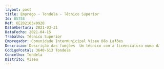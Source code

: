 ```yaml
--- 
layout: post
title: Emprego - Tondela - Técnico Superior
Id: 85758
Ref: OE202103/0928
DataAbertura: 2021-03-31
DataFecho: 2021-04-15
Trabalho: Técnico Superior
Empregador: Comunidade Intermunicipal Viseu Dão Lafões
Descricao: Descrição das funções  Um técnico com a licenciatura numa das áreas pretendidas e que apresente comprovativo em como possui experiência mínima de 2 anos nas áreas nas áreas inerentes às funções solicitadas. As funções a exercer  Experiência Exercer com autonomia e responsabilidade funções na Unidade Mobilidade e Transportes, que compreende nomeadamente as seguintes tarefas  Organizar, planear, desenvolver e articular as redes e linhas do serviço público de transporte de passageiros, que se encontram sobre gestão da CIM Viseu Dão Lafões  Auxiliar o processo de gestão de operadores de serviço público  Fiscalizar e monitorizar a exploração do serviço público de transporte de passageiros  Apoiar o processo de determinação e aprovação dos regimes de tarifários a aplicar na CIM Viseu Dão Lafões, no âmbito do Serviço Público de Transporte de Passageiros   Divulgar o Serviço Público de Transporte de Passageiros  Realizar inquéritos à mobilidade no âmbito da região Viseu Dão Lafões  Promover a adoção de instrumentos de planeamento de transportes em Viseu Dão Lafões  Apoiar e auxiliar o Secretário Executivo e ou os órgãos executivos da CIM Viseu Dão Lafões, na execução das competências que lhe são adstritas, enquanto Autoridade de Transportes, nos termos da legislação em vigor para o Regime Jurídico do Serviço Público de Transportes de Passageiros  Apoiar os municípios da CIM Viseu Dão Lafões na implementação do Plano Intermunicipal de Mobilidade e Transportes   Conceber e operacionalizar ações intermunicipais com vista à promoção da mobilidade no território   Executar quaisquer outros trabalhos que lhe sejam cometidos no âmbito da sua especialidade.
CodigoPostal: 3640-613 Tondela
Concelho: Tondela
Distrito: Viseu
--- 
```

